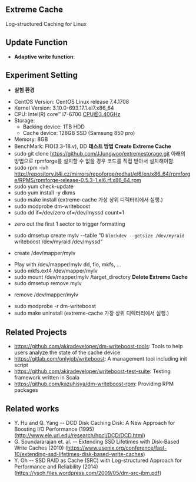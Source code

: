 ## Extreme Cache
Log-structured Caching for Linux

## Update Function
- **Adaptive write function**: 

## Experiment Setting
- **실험 환경**
 * CentOS Version: CentOS Linux release 7.4.1708
 * Kernel Version: 3.10.0-693.17.1.el7.x86_64
 * CPU: Intel(R) core™ i7-6700 CPU@3.40GHz
 * Storage:
	- Backing device: 1TB HDD
	- Cache device: 128GB SSD (Samsung 850 pro)
 * Memory: 8GB
 * BenchMark: FIO(3.3-18.v), DD
 **테스트 방법**
 **Create Extreme Cache**
 * sudo git clone https://github.com/JJungwoo/extremestorage.git
 아래의 방법으로 rpmforge를 설치할 수 없을 경우 코드를 직접 받아서 설치해야함.
 * sudo rpm -ivh http://repository.it4i.cz/mirrors/repoforge/redhat/el6/en/x86_64/rpmforge/RPMS/rpmforge-release-0.5.3-1.el6.rf.x86_64.rpm 
 * sudo yum check-update 
 * sudo yum install -y dkms
 * sudo make install (extreme-cache 가상 상위 디렉터리에서 실행.)
 * sudo modprobe dm-writeboost
 * sudo dd if=/dev/zero of=/dev/myssd count=1
  - zero out the first 1 sector to trigger formatting
 * sudo dmsetup create mylv --table “0 `blockdev --getsize /dev/myraid` writeboost /dev/myraid /dev/myssd”
  - create /dev/mapper/mylv
 * Play with /dev/mapper/mylv
 dd, fio, mkfs, ...
 * sudo mkfs.ext4 /dev/mapper/mylv
 * sudo mount /dev/mapper/mylv /target_directory
 **Delete Extreme Cache**
 * sudo dmsetup remove mylv
  - remove /dev/mapper/mylv
 * sudo modprobe -r dm-writeboost
 * sudo make uninstall (extreme-cache 가장 상위 디렉터리에서 실행.)

## Related Projects
* https://github.com/akiradeveloper/dm-writeboost-tools: Tools to help users analyze the state of the cache device  
* https://gitlab.com/onlyjob/writeboost: A management tool including init script  
* https://github.com/akiradeveloper/writeboost-test-suite: Testing framework written in Scala
* https://github.com/kazuhisya/dm-writeboost-rpm: Providing RPM packages

## Related works
* Y. Hu and Q. Yang -- DCD Disk Caching Disk: A New Approach for Boosting I/O Performance (1995)
  (http://www.ele.uri.edu/research/hpcl/DCD/DCD.html)  
* G. Soundararajan et. al. -- Extending SSD Lifetimes with Disk-Based Write Caches (2010)
  (https://www.usenix.org/conference/fast-10/extending-ssd-lifetimes-disk-based-write-caches)  
* Y. Oh -- SSD RAID as Cache (SRC) with Log-structured Approach for Performance and Reliability (2014)
  (https://ysoh.files.wordpress.com/2009/05/dm-src-ibm.pdf)
